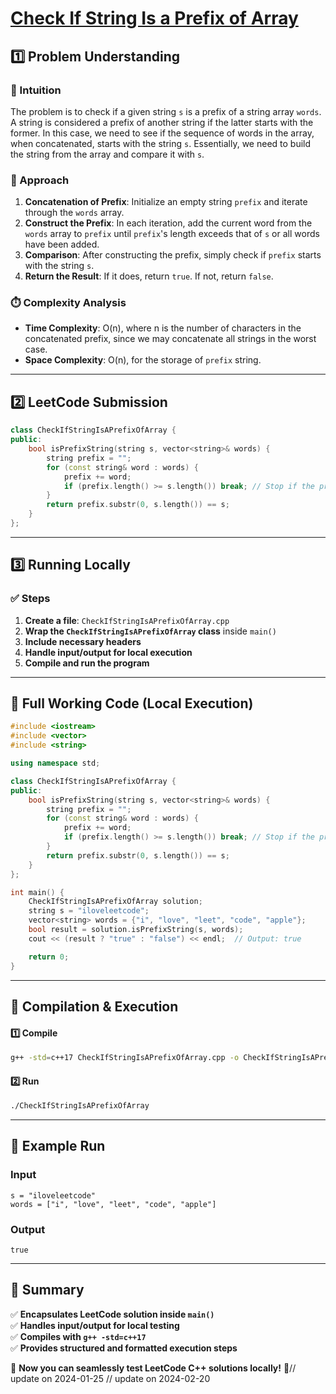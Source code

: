 # **[Check If String Is a Prefix of Array](https://leetcode.com/problems/check-if-string-is-a-prefix-of-array/description/)**  

## **1️⃣ Problem Understanding**  
### **📌 Intuition**  
The problem is to check if a given string `s` is a prefix of a string array `words`. A string is considered a prefix of another string if the latter starts with the former. In this case, we need to see if the sequence of words in the array, when concatenated, starts with the string `s`. Essentially, we need to build the string from the array and compare it with `s`. 

### **🚀 Approach**  
1. **Concatenation of Prefix**: Initialize an empty string `prefix` and iterate through the `words` array.
2. **Construct the Prefix**: In each iteration, add the current word from the `words` array to `prefix` until `prefix`'s length exceeds that of `s` or all words have been added.
3. **Comparison**: After constructing the prefix, simply check if `prefix` starts with the string `s`.
4. **Return the Result**: If it does, return `true`. If not, return `false`.

### **⏱️ Complexity Analysis**  
- **Time Complexity**: O(n), where n is the number of characters in the concatenated prefix, since we may concatenate all strings in the worst case.
- **Space Complexity**: O(n), for the storage of `prefix` string.

---  

## **2️⃣ LeetCode Submission**  
```cpp
class CheckIfStringIsAPrefixOfArray {
public:
    bool isPrefixString(string s, vector<string>& words) {
        string prefix = "";
        for (const string& word : words) {
            prefix += word;
            if (prefix.length() >= s.length()) break; // Stop if the prefix is longer than 's'
        }
        return prefix.substr(0, s.length()) == s;
    }
};  
```  

---  

## **3️⃣ Running Locally**  
### **✅ Steps**  
1. **Create a file**: `CheckIfStringIsAPrefixOfArray.cpp`  
2. **Wrap the `CheckIfStringIsAPrefixOfArray` class** inside `main()`  
3. **Include necessary headers**  
4. **Handle input/output for local execution**  
5. **Compile and run the program**  

---  

## **📝 Full Working Code (Local Execution)**  
```cpp
#include <iostream>
#include <vector>
#include <string>

using namespace std;

class CheckIfStringIsAPrefixOfArray {
public:
    bool isPrefixString(string s, vector<string>& words) {
        string prefix = "";
        for (const string& word : words) {
            prefix += word;
            if (prefix.length() >= s.length()) break; // Stop if the prefix is longer than 's'
        }
        return prefix.substr(0, s.length()) == s;
    }
};

int main() {
    CheckIfStringIsAPrefixOfArray solution;
    string s = "iloveleetcode";
    vector<string> words = {"i", "love", "leet", "code", "apple"};
    bool result = solution.isPrefixString(s, words);
    cout << (result ? "true" : "false") << endl;  // Output: true

    return 0;
}
```  

---  

## **🔧 Compilation & Execution**  
#### **1️⃣ Compile**  
```bash
g++ -std=c++17 CheckIfStringIsAPrefixOfArray.cpp -o CheckIfStringIsAPrefixOfArray
```  

#### **2️⃣ Run**  
```bash
./CheckIfStringIsAPrefixOfArray
```  

---  

## **🎯 Example Run**  
### **Input**  
```
s = "iloveleetcode"
words = ["i", "love", "leet", "code", "apple"]
```  
### **Output**  
```
true
```  

---  

## **📌 Summary**  
✅ **Encapsulates LeetCode solution inside `main()`**  
✅ **Handles input/output for local testing**  
✅ **Compiles with `g++ -std=c++17`**  
✅ **Provides structured and formatted execution steps**  

🚀 **Now you can seamlessly test LeetCode C++ solutions locally!** 🚀// update on 2024-01-25
// update on 2024-02-20

